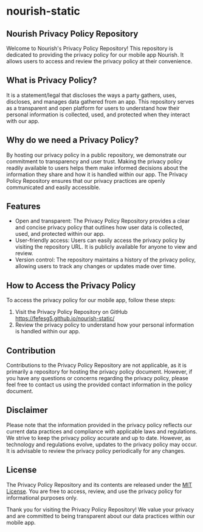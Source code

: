 # nourish-static
## Nourish Privacy Policy Repository

Welcome to Nourish's Privacy Policy Repository! This repository is dedicated to providing the privacy policy for our mobile app Nourish. It allows users to access and review the privacy policy at their convenience.

## What is Privacy Policy?

It is a statement/legal that discloses the ways a party gathers, uses, discloses, and manages data gathered from an app. This repository serves as a transparent and open platform for users to understand how their personal information is collected, used, and protected when they interact with our app.

## Why do we need a Privacy Policy?

By hosting our privacy policy in a public repository, we demonstrate our commitment to transparency and user trust. Making the privacy policy readily available to users helps them make informed decisions about the information they share and how it is handled within our app. The Privacy Policy Repository ensures that our privacy practices are openly communicated and easily accessible.

## Features

- Open and transparent: The Privacy Policy Repository provides a clear and concise privacy policy that outlines how user data is collected, used, and protected within our app.
- User-friendly access: Users can easily access the privacy policy by visiting the repository URL. It is publicly available for anyone to view and review.
- Version control: The repository maintains a history of the privacy policy, allowing users to track any changes or updates made over time.

## How to Access the Privacy Policy

To access the privacy policy for our mobile app, follow these steps:

1. Visit the Privacy Policy Repository on GitHub https://fefesg5.github.io/nourish-static/
2. Review the privacy policy to understand how your personal information is handled within our app.

## Contribution

Contributions to the Privacy Policy Repository are not applicable, as it is primarily a repository for hosting the privacy policy document. However, if you have any questions or concerns regarding the privacy policy, please feel free to contact us using the provided contact information in the policy document.

## Disclaimer

Please note that the information provided in the privacy policy reflects our current data practices and compliance with applicable laws and regulations. We strive to keep the privacy policy accurate and up to date. However, as technology and regulations evolve, updates to the privacy policy may occur. It is advisable to review the privacy policy periodically for any changes.

## License

The Privacy Policy Repository and its contents are released under the [MIT License](link-to-license-file). You are free to access, review, and use the privacy policy for informational purposes only.

Thank you for visiting the Privacy Policy Repository! We value your privacy and are committed to being transparent about our data practices within our mobile app.
